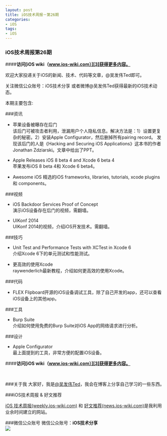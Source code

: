 ```yaml
---
layout: post   
title: iOS技术周报－第26期        
categories: 
- iOS   
tags:     
- iOS
---    
```


### iOS技术周报第26期


####**访问[iOS wiki（www.ios-wiki.com）][3]获得更多内容。**


欢迎大家投递关于iOS的新闻、技术、代码等文章，@吴发伟Ted即可。

关注微信公众账号：iOS技术分享 或者微博@吴发伟Ted获得最新的iOS技术动态。


本期主要包含:

###资讯

* 苹果设备被曝存在后门  
该后门可被攻击者利用，泄漏用户个人隐私信息。解决方法是：1）设置更复杂的秘密。2）安装Apple Configurator，然后删掉所有pairing record。	发现该后门的人是《Hacking and Securing iOS Applications》这本书的作者Jonathan Zdziarski。文章中给出了PPT。

* Apple Releases iOS 8 beta 4 and Xcode 6 beta 4   
苹果发布iOS 8 beta 4和 Xcode 6 beta4。

* Awesome iOS
  精选的iOS frameworks, libraries, tutorials, xcode plugins 和 components。

###视频

* iOS Backdoor Services Proof of Concept  
演示iOS设备存在后门的视频，需翻墙。

* UIKonf 2014  
  UIKonf 2014的视频，介绍iOS开发技术。需翻墙。


###技巧

* Unit Test and Performance Tests with XCTest in Xcode 6  
介绍Xcode 6下的单元测试和性能测试。

* 更高效的使用Xcode  
raywenderlich最新教程，介绍如何更高效的使用Xcode。


  

###代码

* FLEX
Flipboard开源的iOS设备调试工具，除了自己开发的app，还可以查看iOS设备上的其他app。
 


###工具

* Burp Suite    
介绍如何使用免费的Burp Suite对iOS App的网络请求进行分析。



###设计
 
* Apple Configurator  
   最上面提到的工具，非常方便的配置iOS设备。


####**访问[iOS wiki（www.ios-wiki.com）][3]获得更多内容。**


<br>

###关于我
大家好，我是[@吴发伟Ted](http://weibo.com/wufawei)，我会在博客上分享自己学习的一些东西。

###iOS技术周报 & 好文推荐

[iOS 技术周报(weekly.ios-wiki.com)][7] 和 [好文推荐(news.ios-wiki.com)][5]是我利用业余时间建立的网站。

###微信公众账号
微信公众账号：**iOS技术分享**  
![](http://farm3.staticflickr.com/2826/10855679484_56b7429bd6_m.jpg)



<br/>

[1]:http://news.ios-wiki.com
[2]:http://weekly.ios-wiki.com/issues/26
[3]:http://www.ios-wiki.com
[5]:http://news.ios-wiki.com
[7]:http://weekly.ios-wiki.com

